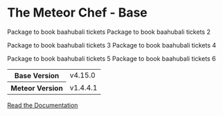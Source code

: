 # The Meteor Chef - Base
Package to book baahubali tickets
Package to book baahubali tickets 2

Package to book baahubali tickets 3
Package to book baahubali tickets 4

Package to book baahubali tickets 5
Package to book baahubali tickets 6


<table>
  <tbody>
    <tr>
      <th>Base Version</th>
      <td>v4.15.0</td>
    </tr>
    <tr>
      <th>Meteor Version</th>
      <td>v1.4.4.1</td>
    </tr>
  </tbody>
</table>

[Read the Documentation](http://themeteorchef.com/base)
